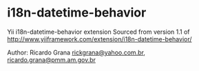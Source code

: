 i18n-datetime-behavior
======================

Yii i18n-datetime-behavior extension
Sourced from version 1.1 of http://www.yiiframework.com/extension/i18n-datetime-behavior/

Author: Ricardo Grana <rickgrana@yahoo.com.br>, <ricardo.grana@pmm.am.gov.br>
